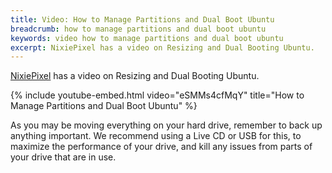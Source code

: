```yaml
---
title: Video: How to Manage Partitions and Dual Boot Ubuntu
breadcrumb: how to manage partitions and dual boot ubuntu
keywords: video how to manage partitions and dual boot ubuntu
excerpt: NixiePixel has a video on Resizing and Dual Booting Ubuntu.
---
```


[NixiePixel](https://www.youtube.com/nixiedoeslinux) has a video on Resizing and Dual Booting Ubuntu.

{% include youtube-embed.html video="eSMMs4cfMqY" title="How to Manage Partitions and Dual Boot Ubuntu" %}

As you may be moving everything on your hard drive, remember to back up anything important. We recommend using a Live CD or USB for this, to maximize the performance of your drive, and kill any issues from parts of your drive that are in use.
